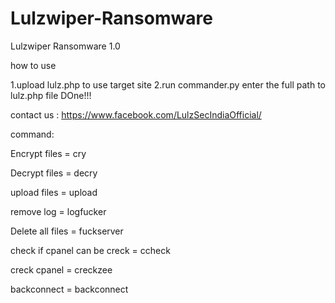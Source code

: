 # Lulzwiper-Ransomware
Lulzwiper Ransomware 1.0

how to use

1.upload lulz.php to use target site
2.run commander.py enter the full path to lulz.php file
DOne!!!
 
contact us : https://www.facebook.com/LulzSecIndiaOfficial/
                                                                   
command:

Encrypt files = cry

Decrypt files = decry                                                                            

upload files = upload                                                                            

remove log = logfucker                                                                           

Delete all files = fuckserver                                                                    

check if cpanel can be creck = ccheck

creck cpanel =  creckzee  

backconnect = backconnect
